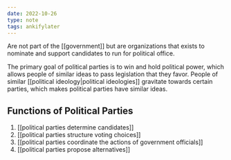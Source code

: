```yaml
---
date: 2022-10-26
type: note
tags: ankifylater
---
```


Are not part of the [[government]] but are organizations that exists to nominate and support candidates to run for political office.

The primary goal of political parties is to win and hold political power, which allows people of similar ideas to pass legislation that they favor. People of similar [[political ideology|political ideologies]] gravitate towards certain parties, which makes political parties have similar ideas.

## Functions of Political Parties
1. [[political parties determine candidates]]
2. [[political parties structure voting choices]]
3. [[political parties coordinate the actions of government officials]]
4. [[political parties propose alternatives]]
